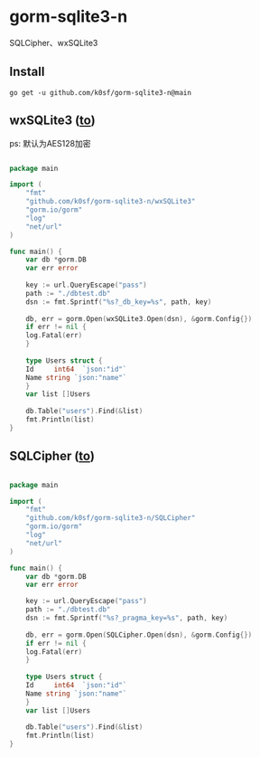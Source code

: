# gorm-sqlite3-n

SQLCipher、wxSQLite3


## Install

```shell
go get -u github.com/k0sf/gorm-sqlite3-n@main
```


## wxSQLite3 ([to](https://github.com/Jathon-yang/go-wxsqlite3))

ps: 默认为AES128加密

```go

package main

import (
	"fmt"
	"github.com/k0sf/gorm-sqlite3-n/wxSQLite3"
	"gorm.io/gorm"
	"log"
	"net/url"
)

func main() {
    var db *gorm.DB
    var err error
    
    key := url.QueryEscape("pass")
    path := "./dbtest.db"
    dsn := fmt.Sprintf("%s?_db_key=%s", path, key)
    
    db, err = gorm.Open(wxSQLite3.Open(dsn), &gorm.Config{})
    if err != nil {
    log.Fatal(err)
    }
    
    type Users struct {
    Id     int64  `json:"id"`
    Name string `json:"name"`
    }
    var list []Users
    
    db.Table("users").Find(&list)
    fmt.Println(list)
}

```

## SQLCipher ([to](https://github.com/jackfr0st13/gorm-sqlite-cipher))

```go

package main

import (
	"fmt"
	"github.com/k0sf/gorm-sqlite3-n/SQLCipher"
	"gorm.io/gorm"
	"log"
	"net/url"
)

func main() {
    var db *gorm.DB
    var err error

	key := url.QueryEscape("pass")
	path := "./dbtest.db"
    dsn := fmt.Sprintf("%s?_pragma_key=%s", path, key)
    
    db, err = gorm.Open(SQLCipher.Open(dsn), &gorm.Config{})
    if err != nil {
    log.Fatal(err)
    }
    
    type Users struct {
    Id     int64  `json:"id"`
    Name string `json:"name"`
    }
    var list []Users
    
    db.Table("users").Find(&list)
    fmt.Println(list)
}

```